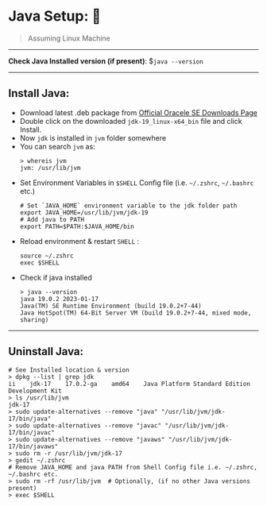 # Java Setup: 🍵

> Assuming Linux Machine

---

**Check Java Installed version (if present)**: $`java --version`

---

## Install Java:

- Download  latest .deb package from [Official Oracele SE Downloads Page](https://www.oracle.com/java/technologies/downloads/)
- Double click on the downloaded `jdk-19_linux-x64_bin` file and click Install.
- Now `jdk` is installed in `jvm` folder somewhere
- You can search `jvm` as:
  ```shell
  > whereis jvm
  jvm: /usr/lib/jvm
  ```
- Set Environment Variables in  `$SHELL`  Config file (i.e. `~/.zshrc`, `~/.bashrc` etc.)
  ```shell
  # Set `JAVA_HOME` environment variable to the jdk folder path
  export JAVA_HOME=/usr/lib/jvm/jdk-19
  # Add java to PATH
  export PATH=$PATH:$JAVA_HOME/bin
  ```
- Reload environment & restart `SHELL` :
  ```shell
  source ~/.zshrc
  exec $SHELL
  ````
- Check if java installed
  ```shell
  > java --version
  java 19.0.2 2023-01-17
  Java(TM) SE Runtime Environment (build 19.0.2+7-44)
  Java HotSpot(TM) 64-Bit Server VM (build 19.0.2+7-44, mixed mode, sharing)
  ```

---

## Uninstall Java:

```shell
# See Installed location & version
> dpkg --list | grep jdk
ii    jdk-17    17.0.2-ga    amd64    Java Platform Standard Edition Development Kit
> ls /usr/lib/jvm                                                              
jdk-17
> sudo update-alternatives --remove "java" "/usr/lib/jvm/jdk-17/bin/java"
> sudo update-alternatives --remove "javac" "/usr/lib/jvm/jdk-17/bin/javac"
> sudo update-alternatives --remove "javaws" "/usr/lib/jvm/jdk-17/bin/javaws"
> sudo rm -r /usr/lib/jvm/jdk-17
> gedit ~/.zshrc
# Remove JAVA_HOME and java PATH from Shell Config file i.e. ~/.zshrc, ~/.bashrc etc.
> sudo rm -rf /usr/lib/jvm  # Optionally, (if no other Java versions present)
> exec $SHELL
```
